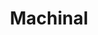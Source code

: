 ---
title: "Machinal"
drama-url: "https://en.wikipedia.org/wiki/Machinal"
brief-introduction: "It's an expressionist play inspired by a real-life murder case."
img-name: "20190210 CBU Boardmore Theatre - Machinal 03"
image-url: "https://upload.wikimedia.org/wikipedia/commons/d/d7/20190210_CBU_Boardmore_Theatre_-_Machinal_03.jpg"
img-creator: "Ken Heaton" 
licence: "CC BY-SA 4.0"

original-work-name: Ruth Snyder
original-work-type: inspired by the real-life case of convicted and executed murderer 
original-work-year: 1928
original-work-url: https://en.wikipedia.org/wiki/Ruth_Snyder
writer: "Sophie Treadwell"

category: "play"
tags: "1920s, Expressionism, Crime"

synopsis: "A lowly female stenographer who lives with her mother is extremely resistant to ritual, yet still conforms to society's expectations of women. After marrying the boss she hated and having a child with him, she had an affair with another young man, an act that fueled her lust for life and led to the murder of her husband, who eventually led her to be convicted and executed in the electric chair"
transition: "The Machinal is a 1928 play inspired by the real-life murderer Ruth Snyder. It was adapted for television in 1954, and in 1960 it was adapted and broadcast in the UK, and has since been adapted several times and shown in different theatres in different formats"

performance-date: "September 7, 1928"
performance-country: "America"
performance-city:  "New York"
performance-venue:	"Plymouth Theatre"
director: "Arthur Hopkins"
director-img-url: http://a1.qpic.cn/psc?/V1102NCk2FEIdr/bqQfVz5yrrGYSXMvKr.cqRJuIEjTqgLtbBonX*jkwYzHJxOxr4Hi9COJSoqyunfiUxl66IHhsO8OWmql1pLJUunCulCwdV*ANOMEF0SZxAo!/b&ek=1&kp=1&pt=0&bo=QAZABkAGQAYRECc!&tl=3&su=0248363183&tm=1641038400&sce=0-12-12&rf=2-9
director-img-licence:

scriptwriter: "Robert Edmond Jones(scenic design)"
references: "wikipedia.org. 2021. Machinal - Wikipedia. [online] Available at: <https://en.wikipedia.org/wiki/Machinal> [Accessed 13 December 2021]." 

music1: "\"Machinal\" by Sophie Treadwell"
music-url: https://www.youtube.com/watch?v=QJTcRWAX2vs
 

music2: "Machinal:En Marche-Part 2"
music2-url: https://www.youtube.com/watch?v=m10rW_lKv_4

music3: Machinal
music3-url: https://www.youtube.com/watch?v=2sfGbh_WNDY

layout: exhibit
---